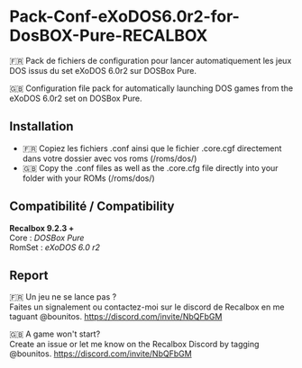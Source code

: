 # Pack-Conf-eXoDOS6.0r2-for-DosBOX-Pure-RECALBOX

:fr: Pack de fichiers de configuration pour lancer automatiquement les jeux DOS issus du set eXoDOS 6.0r2 sur DOSBox Pure.  

:gb: Configuration file pack for automatically launching DOS games from the eXoDOS 6.0r2 set on DOSBox Pure.

## Installation
- :fr: Copiez les fichiers .conf ainsi que le fichier .core.cgf directement dans votre dossier avec vos roms (/roms/dos/)
- :gb: Copy the .conf files as well as the .core.cfg file directly into your folder with your ROMs (/roms/dos/)

## Compatibilité / Compatibility
**Recalbox 9.2.3 +**   
Core : *DOSBox Pure*  
RomSet : *eXoDOS 6.0 r2*  


## Report
:fr: Un jeu ne se lance pas ?   
Faites un signalement ou contactez-moi sur le discord de Recalbox en me taguant @bounitos. 
https://discord.com/invite/NbQFbGM

:gb: A game won't start?   
Create an issue or let me know on the Recalbox Discord by tagging @bounitos. 
https://discord.com/invite/NbQFbGM